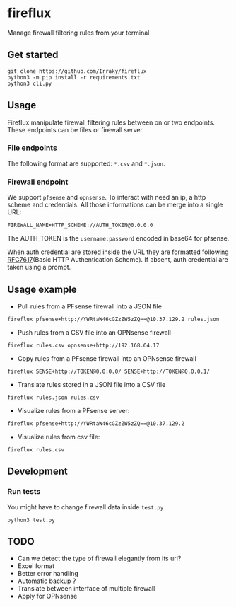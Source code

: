 # fireflux

Manage firewall filtering rules from your terminal

## Get started

```
git clone https://github.com/Irraky/fireflux
python3 -m pip install -r requirements.txt
python3 cli.py
```

## Usage

Fireflux manipulate firewall filtering rules between on or two endpoints. These
endpoints can be files or firewall server.

### File endpoints

The following format are supported: `*.csv` and `*.json`.

### Firewall endpoint

We support `pfsense` and `opnsense`. To interact with need an ip, a http scheme
and credentials. All those informations can be merge into a single URL:

`FIREWALL_NAME+HTTP_SCHEME://AUTH_TOKEN@0.0.0.0`

The AUTH_TOKEN is the `username:password` encoded in base64 for pfsense.

When auth credential are stored inside the URL they are formatted following
[RFC7617](https://www.rfc-editor.org/rfc/rfc7617)(Basic HTTP Authentication
Scheme). If absent, auth credential are taken using a prompt.

## Usage example

- Pull rules from a PFsense firewall into a JSON file

```
fireflux pfsense+http://YWRtaW46cGZzZW5zZQ==@10.37.129.2 rules.json
```

- Push rules from a CSV file into an OPNsense firewall

```
fireflux rules.csv opnsense+http://192.168.64.17
```

- Copy rules from a PFsense firewall into an OPNsense firewall

```
fireflux SENSE+http://TOKEN@0.0.0.0/ SENSE+http://TOKEN@0.0.0.1/
```

- Translate rules stored in a JSON file into a CSV file

```
fireflux rules.json rules.csv
```

- Visualize rules from a PFsense server:

```
fireflux pfsense+http://YWRtaW46cGZzZW5zZQ==@10.37.129.2
```

- Visualize rules from csv file:

```
fireflux rules.csv
```

## Development

### Run tests

You might have to change firewall data inside `test.py`

```
python3 test.py
```

## TODO

- Can we detect the type of firewall elegantly from its url?
- Excel format
- Better error handling
- Automatic backup ?
- Translate between interface of multiple firewall
- Apply for OPNsense
